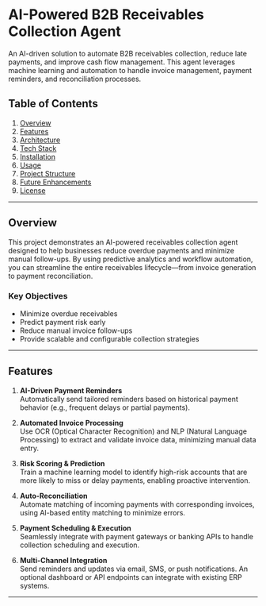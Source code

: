 # AI-Powered B2B Receivables Collection Agent

An AI-driven solution to automate B2B receivables collection, reduce late payments, and improve cash flow management. This agent leverages machine learning and automation to handle invoice management, payment reminders, and reconciliation processes.

## Table of Contents
1. [Overview](#overview)  
2. [Features](#features)  
3. [Architecture](#architecture)  
4. [Tech Stack](#tech-stack)  
5. [Installation](#installation)  
6. [Usage](#usage)  
7. [Project Structure](#project-structure)  
8. [Future Enhancements](#future-enhancements)  
9. [License](#license)

---

## Overview
This project demonstrates an AI-powered receivables collection agent designed to help businesses reduce overdue payments and minimize manual follow-ups. By using predictive analytics and workflow automation, you can streamline the entire receivables lifecycle—from invoice generation to payment reconciliation.

### Key Objectives
- Minimize overdue receivables  
- Predict payment risk early  
- Reduce manual invoice follow-ups  
- Provide scalable and configurable collection strategies  

---

## Features
1. **AI-Driven Payment Reminders**  
   Automatically send tailored reminders based on historical payment behavior (e.g., frequent delays or partial payments).

2. **Automated Invoice Processing**  
   Use OCR (Optical Character Recognition) and NLP (Natural Language Processing) to extract and validate invoice data, minimizing manual data entry.

3. **Risk Scoring & Prediction**  
   Train a machine learning model to identify high-risk accounts that are more likely to miss or delay payments, enabling proactive intervention.

4. **Auto-Reconciliation**  
   Automate matching of incoming payments with corresponding invoices, using AI-based entity matching to minimize errors.

5. **Payment Scheduling & Execution**  
   Seamlessly integrate with payment gateways or banking APIs to handle collection scheduling and execution.

6. **Multi-Channel Integration**  
   Send reminders and updates via email, SMS, or push notifications. An optional dashboard or API endpoints can integrate with existing ERP systems.

---

